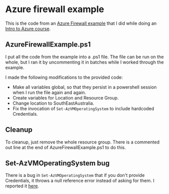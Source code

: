 # Azure firewall example
This is the code from an [Azure Firewall example](https://learn.microsoft.com/en-us/azure/firewall/deploy-ps) that I did while doing an [Intro to Azure course](https://www.coursera.org/learn/cloud-azure-intro/home/welcome).

## AzureFirewallExample.ps1
I put all the code from the example into a .ps1 file. 
The file can be run on the whole, but I ran it by uncommenting it in batches while I worked through the example.

I made the following modifications to the provided code:

- Make all variables global, so that they persist in a powershell session when I run the file again and again.
- Create variables for Location and Resource Group.
- Change location to SouthEastAustralia.
- Fix the invocation of `Set-AzVMOperatingSystem` to include hardcoded Credentials.

## Cleanup
To cleanup, just remove the whole resource group. There is a commented out line at the end of AzureFirewallExample.ps1 to do this.

## Set-AzVMOperatingSystem bug
There is a bug in `Set-AzVMOperatingSystem` that if you don't provide Credentials, it throws a null reference error instead of asking for them. I reported it [here](https://github.com/Azure/azure-powershell/issues/22956).

